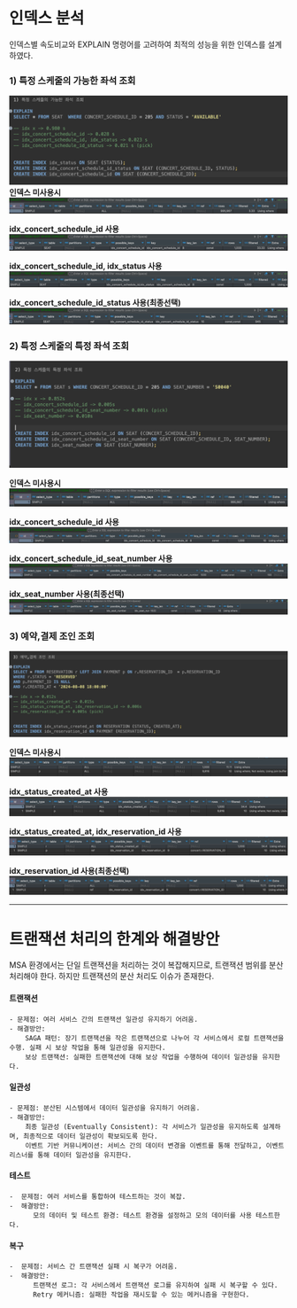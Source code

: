 # 인덱스 분석

인덱스별 속도비교와 EXPLAIN 명령어를 고려하여 최적의 성능을 위한 인덱스를 설계하였다.
### 1) 특정 스케줄의 가능한 좌석 조회

![요약.png](%EC%9D%B8%EB%8D%B1%EC%8A%A4%2F1%EB%B2%88%2F%EC%9A%94%EC%95%BD.png)
**인덱스 미사용시**
![0번.png](%EC%9D%B8%EB%8D%B1%EC%8A%A4%2F1%EB%B2%88%2F0%EB%B2%88.png)

**idx_concert_schedule_id 사용**
![1번.png](%EC%9D%B8%EB%8D%B1%EC%8A%A4%2F1%EB%B2%88%2F1%EB%B2%88.png)

**idx_concert_schedule_id, idx_status 사용**
![2번.png](%EC%9D%B8%EB%8D%B1%EC%8A%A4%2F1%EB%B2%88%2F2%EB%B2%88.png)

**idx_concert_schedule_id_status 사용(최종선택)**
![3 번.png](%EC%9D%B8%EB%8D%B1%EC%8A%A4%2F1%EB%B2%88%2F3%20%EB%B2%88.png)


### 2) 특정 스케줄의 특정 좌석 조회

![정리.png](%EC%9D%B8%EB%8D%B1%EC%8A%A4%2F2%EB%B2%88%2F%EC%A0%95%EB%A6%AC.png)

**인덱스 미사용시**
![0번.png](%EC%9D%B8%EB%8D%B1%EC%8A%A4%2F2%EB%B2%88%2F0%EB%B2%88.png)

**idx_concert_schedule_id 사용**
![1번.png](%EC%9D%B8%EB%8D%B1%EC%8A%A4%2F2%EB%B2%88%2F1%EB%B2%88.png)

**idx_concert_schedule_id_seat_number 사용**
![2번.png](%EC%9D%B8%EB%8D%B1%EC%8A%A4%2F2%EB%B2%88%2F2%EB%B2%88.png)

**idx_seat_number 사용(최종선택)**
![3번.png](%EC%9D%B8%EB%8D%B1%EC%8A%A4%2F2%EB%B2%88%2F3%EB%B2%88.png)


### 3) 예약,결제 조인 조회

![정리.png](%EC%9D%B8%EB%8D%B1%EC%8A%A4%2F3%EB%B2%88%2F%EC%A0%95%EB%A6%AC.png)

**인덱스 미사용시**
![1 번.png](%EC%9D%B8%EB%8D%B1%EC%8A%A4%2F3%EB%B2%88%2F1%20%EB%B2%88.png)

**idx_status_created_at 사용**
![2번.png](%EC%9D%B8%EB%8D%B1%EC%8A%A4%2F3%EB%B2%88%2F2%EB%B2%88.png)

**idx_status_created_at, idx_reservation_id 사용**
![3번.png](%EC%9D%B8%EB%8D%B1%EC%8A%A4%2F3%EB%B2%88%2F3%EB%B2%88.png)

**idx_reservation_id 사용(최종선택)**
![4번.png](%EC%9D%B8%EB%8D%B1%EC%8A%A4%2F3%EB%B2%88%2F4%EB%B2%88.png)



-----


# 트랜잭션 처리의 한계와 해결방안

MSA 환경에서는 단일 트랜잭션을 처리하는 것이 복잡해지므로, 트랜잭션 범위를 분산 처리해야 한다. 
하지만 트랜잭션의 분산 처리도 이슈가 존재한다.

 

#### 트랜잭션
    - 문제점: 여러 서비스 간의 트랜잭션 일관성 유지하기 어려움.
    - 해결방안:
        SAGA 패턴: 장기 트랜잭션을 작은 트랜잭션으로 나누어 각 서비스에서 로컬 트랜잭션을 수행. 실패 시 보상 작업을 통해 일관성을 유지한다.
        보상 트랜잭션: 실패한 트랜잭션에 대해 보상 작업을 수행하여 데이터 일관성을 유지한다.

#### 일관성
    - 문제점: 분산된 시스템에서 데이터 일관성을 유지하기 어려움.
    - 해결방안:
        최종 일관성 (Eventually Consistent): 각 서비스가 일관성을 유지하도록 설계하며, 최종적으로 데이터 일관성이 확보되도록 한다.
        이벤트 기반 커뮤니케이션: 서비스 간의 데이터 변경을 이벤트를 통해 전달하고, 이벤트 리스너를 통해 데이터 일관성을 유지한다.

#### 테스트
    -  문제점: 여러 서비스를 통합하여 테스트하는 것이 복잡.
    -  해결방안:
          모의 데이터 및 테스트 환경: 테스트 환경을 설정하고 모의 데이터를 사용 테스트한다.

#### 복구
    -  문제점: 서비스 간 트랜잭션 실패 시 복구가 어려움.
    -  해결방안:
          트랜잭션 로그: 각 서비스에서 트랜잭션 로그를 유지하여 실패 시 복구할 수 있다.
          Retry 메커니즘: 실패한 작업을 재시도할 수 있는 메커니즘을 구현한다.




